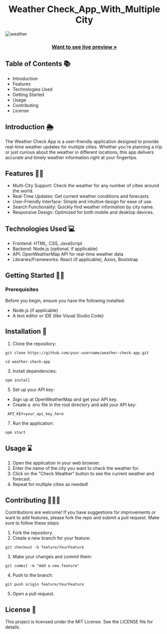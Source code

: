 <h1 align="center"> Weather Check_App_With_Multiple City  </h1>

![weather](https://github.com/user-attachments/assets/4214241e-210b-4528-a598-43bcbd0c4be1)

<h3 align="center"><a href="https://manjunathglo.github.io/Weather-App-in-HTML-CSS-and-JavaScript/"><strong>Want to see live preview »</strong></a></h3>

## Table of Contents 📚 

- Introduction
- Features
- Technologies Used
- Getting Started
- Usage
- Contributing
- License

## Introduction 🌦️

The Weather Check App is a user-friendly application designed to provide real-time weather updates for multiple cities. 
Whether you're planning a trip or just curious about the weather in different locations, this app delivers accurate and timely weather information right at your fingertips.

## Features 🔑💡

- Multi-City Support: Check the weather for any number of cities around the world.
- Real-Time Updates: Get current weather conditions and forecasts.
- User-Friendly Interface: Simple and intuitive design for ease of use.
- Search Functionality: Quickly find weather information by city name.
- Responsive Design: Optimized for both mobile and desktop devices.

## Technologies Used 💻

- Frontend: HTML, CSS, JavaScript
- Backend: Node.js (optional, if applicable)
- API: OpenWeatherMap API for real-time weather data
- Libraries/Frameworks: React (if applicable), Axios, Bootstrap

## Getting Started 🚀🚀
### Prerequisites

Before you begin, ensure you have the following installed:

- Node.js (if applicable)
- A text editor or IDE (like Visual Studio Code)

## Installation 🚀

1. Clone the repository:
 ```
git clone https://github.com/your-username/weather-check-app.git

cd weather-check-app
```

3. Install dependencies:

```
npm install
```

5. Set up your API key:
- Sign up at OpenWeatherMap and get your API key.
- Create a .env file in the root directory and add your API key:
  
```
 API_KEY=your_api_key_here
```
   
7. Run the application:
   
```
npm start
```
## Usage ⌛

1. Open the application in your web browser.
2. Enter the name of the city you want to check the weather for.
3. Click on the "Check Weather" button to see the current weather and forecast.
4. Repeat for multiple cities as needed!

## Contributing 👨‍💻👋

Contributions are welcome! If you have suggestions for improvements or want to add features, please fork the repo and submit a pull request. Make sure to follow these steps:

1. Fork the repository.
2. Create a new branch for your feature:
```
git checkout -b feature/YourFeature
```

3. Make your changes and commit them:
```
git commit -m "Add a new feature"
```
4. Push to the branch:

```
git push origin feature/YourFeature
```
5. Open a pull request.

## License 📜

This project is licensed under the MIT License. See the LICENSE file for details.
   
